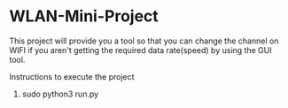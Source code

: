# WLAN-Mini-Project
This project will provide you a tool so that you can change the channel on WIFI if you aren't getting the required data 
rate(speed) by using the GUI tool.

Instructions to execute the project
1. sudo python3 run.py
